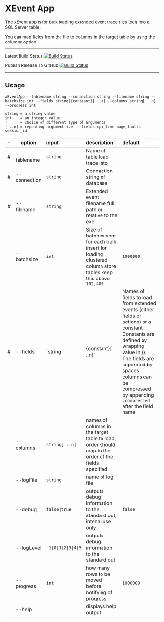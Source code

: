 # XEvent App
The xEvent app is for bulk loading extended event trace files (xel) into a SQL Server table.

You can map fields from the file to columns in the target table by using the columns option. 

---
Latest Build Status
[![Build Status](https://dev.azure.com/sabinio/sabin.io%20public/_apis/build/status/sabinio.sabinio.sqltest?branchName=master)](https://dev.azure.com/sabinio/sabin.io%20public/_build/latest?definitionId=263&branchName=master)

Publish Release To GitHub
[![Build Status](https://dev.azure.com/sabinio/sabin.io%20public/_apis/build/status/sabinio.sabinio.sqltest?branchName=master&stageName=PublishToGitHub)](https://dev.azure.com/sabinio/sabin.io%20public/_build/latest?definitionId=263&branchName=master)

---
## Usage


```
xEventApp --tablename string --connection string --filename string --batchsize int --fields string|{constant}[ ..n] --columns string[ ..n] --progress int 

string = a string value
int    = an integer value
|      = choice of different type of arguments
[ ..n] = repeating argument i.e. --fields cpu_time page_faults session_id 
```

|-|option|input|description|default|
|-|-|:-|:-|:-|
|#|--tablename|`string`|Name of table load trace into||
|#|--connection|`string`|Connection string of database||
|#|--filename|`string`|Extended event filename full path or relative to the exe||
||--batchsize|`int`|Size of batches sent for each bulk insert for loading clustered column store tables keep this above `102,400` |`1000000`|
|#|--fields|`string|{constant}[ ..n]`|Names of fields to load from extended events (either fields or actions) or a constant. Constants are defined by wrapping value in {}.<br> The fields are separated by spaces<br>columns can be compressed by appending `.compressed` after the field name|
||--columns|`string[ ..n]`|names of columns in the target table to load, order should map to the order of the fields specified||
||--logFile|`string`|name of log file||
||--debug|`false\|true`|outputs debug information to the standard out, intenal use only|`false`|
||--logLevel|`-1\|0\|1\|2\|3\|4\|5`|outputs debug information to the standard out||
||--progress|`int`|how many rows to be moved before notifying of progress|`1000000`|
||--help||displays help output||

